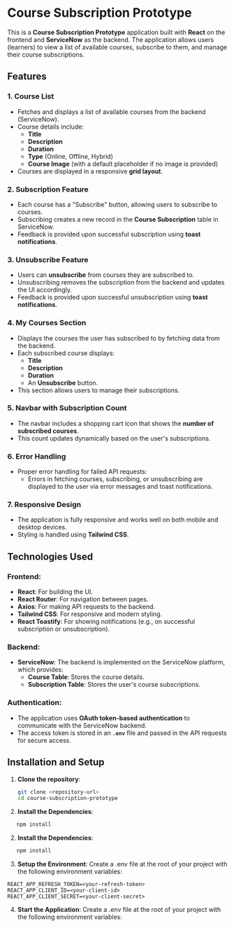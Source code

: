 # Course Subscription Prototype

This is a **Course Subscription Prototype** application built with **React** on the frontend and **ServiceNow** as the backend. The application allows users (learners) to view a list of available courses, subscribe to them, and manage their course subscriptions.

## Features

### 1. **Course List**

- Fetches and displays a list of available courses from the backend (ServiceNow).
- Course details include:
  - **Title**
  - **Description**
  - **Duration**
  - **Type** (Online, Offline, Hybrid)
  - **Course Image** (with a default placeholder if no image is provided)
- Courses are displayed in a responsive **grid layout**.

### 2. **Subscription Feature**

- Each course has a "Subscribe" button, allowing users to subscribe to courses.
- Subscribing creates a new record in the **Course Subscription** table in ServiceNow.
- Feedback is provided upon successful subscription using **toast notifications**.

### 3. **Unsubscribe Feature**

- Users can **unsubscribe** from courses they are subscribed to.
- Unsubscribing removes the subscription from the backend and updates the UI accordingly.
- Feedback is provided upon successful unsubscription using **toast notifications**.

### 4. **My Courses Section**

- Displays the courses the user has subscribed to by fetching data from the backend.
- Each subscribed course displays:
  - **Title**
  - **Description**
  - **Duration**
  - An **Unsubscribe** button.
- This section allows users to manage their subscriptions.

### 5. **Navbar with Subscription Count**

- The navbar includes a shopping cart icon that shows the **number of subscribed courses**.
- This count updates dynamically based on the user's subscriptions.

### 6. **Error Handling**

- Proper error handling for failed API requests:
  - Errors in fetching courses, subscribing, or unsubscribing are displayed to the user via error messages and toast notifications.

### 7. **Responsive Design**

- The application is fully responsive and works well on both mobile and desktop devices.
- Styling is handled using **Tailwind CSS**.

## Technologies Used

### **Frontend:**

- **React**: For building the UI.
- **React Router**: For navigation between pages.
- **Axios**: For making API requests to the backend.
- **Tailwind CSS**: For responsive and modern styling.
- **React Toastify**: For showing notifications (e.g., on successful subscription or unsubscription).

### **Backend:**

- **ServiceNow**: The backend is implemented on the ServiceNow platform, which provides:
  - **Course Table**: Stores the course details.
  - **Subscription Table**: Stores the user's course subscriptions.

### **Authentication:**

- The application uses **OAuth token-based authentication** to communicate with the ServiceNow backend.
- The access token is stored in an **`.env`** file and passed in the API requests for secure access.

## Installation and Setup

1. **Clone the repository**:

   ```bash
   git clone <repository-url>
   cd course-subscription-prototype

   ```

2. **Install the Dependencies**:

```bash
   npm install

```

2. **Install the Dependencies**:

```bash
   npm install

```

3. **Setup the Environment**:
   Create a .env file at the root of your project with the following environment variables:

```REACT_APP_ACCESS_TOKEN=<your-access-token>
REACT_APP_REFRESH_TOKEN=<your-refresh-token>
REACT_APP_CLIENT_ID=<your-client-id>
REACT_APP_CLIENT_SECRET=<your-client-secret>

```

4. **Start the Application**:
   Create a .env file at the root of your project with the following environment variables:

```npm start

```
